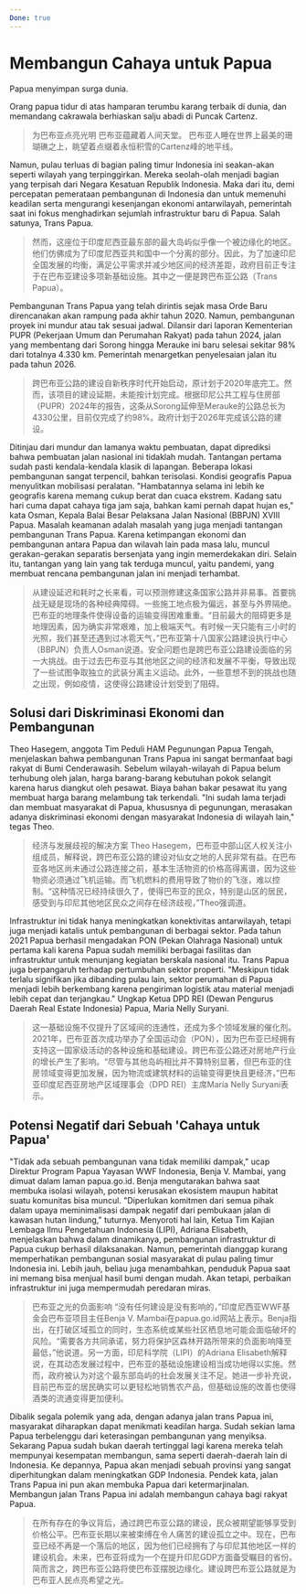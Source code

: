 ```yaml
---
Done: true
---
```


# Membangun Cahaya untuk Papua

Papua menyimpan surga dunia.

Orang papua tidur di atas hamparan terumbu karang terbaik di dunia, dan memandang cakrawala berhiaskan salju abadi di Puncak Cartenz.

> 为巴布亚点亮光明
> 巴布亚蕴藏着人间天堂。
> 巴布亚人睡在世界上最美的珊瑚礁之上，眺望着点缀着永恒积雪的Cartenz峰的地平线。

Namun, pulau terluas di bagian paling timur Indonesia ini seakan-akan seperti wilayah yang terpinggirkan. Mereka seolah-olah menjadi bagian yang terpisah dari Negara Kesatuan Republik Indonesia. Maka dari itu, demi percepatan pemerataan pembangunan di Indonesia dan untuk memenuhi keadilan serta mengurangi kesenjangan ekonomi antarwilayah, pemerintah saat ini fokus menghadirkan sejumlah infrastruktur baru di Papua. Salah satunya, Trans Papua.

> 然而，这座位于印度尼西亚最东部的最大岛屿似乎像一个被边缘化的地区。他们仿佛成为了印度尼西亚共和国中一个分离的部分。因此，为了加速印尼全国发展的均衡，满足公平需求并减少地区间的经济差距，政府目前正专注于在巴布亚建设多项新基础设施。其中之一便是跨巴布亚公路（Trans Papua）。

Pembangunan Trans Papua yang telah dirintis sejak masa Orde Baru direncanakan akan rampung pada akhir tahun 2020. Namun, pembangunan proyek ini mundur atau tak sesuai jadwal. Dilansir dari laporan Kementerian PUPR (Pekerjaan Umum dan Perumahan Rakyat) pada tahun 2024, jalan yang membentang dari Sorong hingga Merauke ini baru selesai sekitar 98% dari totalnya 4.330 km. Pemerintah menargetkan penyelesaian jalan itu pada tahun 2026.

> 跨巴布亚公路的建设自新秩序时代开始启动，原计划于2020年底完工。然而，该项目的建设延期，未能按计划完成。根据印尼公共工程与住房部（PUPR）2024年的报告，这条从Sorong延伸至Merauke的公路总长为4330公里，目前仅完成了约98%。政府计划于2026年完成该公路的建设。

Ditinjau dari mundur dan lamanya waktu pembuatan, dapat diprediksi bahwa pembuatan jalan nasional ini tidaklah mudah. Tantangan pertama sudah pasti kendala-kendala klasik di lapangan. Beberapa lokasi pembangunan sangat terpencil, bahkan terisolasi. Kondisi geografis Papua menyulitkan mobilisasi peralatan. "Hambatannya selama ini lebih ke geografis karena memang cukup berat dan cuaca ekstrem. Kadang satu hari cuma dapat cahaya tiga jam saja, bahkan kami pernah dapat hujan es," kata Osman, Kepala Balai Besar Pelaksana Jalan Nasional (BBPJN) XVIII Papua. Masalah keamanan adalah masalah yang juga menjadi tantangan pembangunan Trans Papua. Karena ketimpangan ekonomi dan pembangunan antara Papua dan wilavah lain pada masa lalu, muncul gerakan-gerakan separatis bersenjata yang ingin memerdekakan diri. Selain itu, tantangan yang lain yang tak terduga muncul, yaitu pandemi, yang membuat rencana pembangunan jalan ini menjadi terhambat.

> 从建设延迟和耗时之长来看，可以预测修建这条国家公路并非易事。首要挑战无疑是现场的各种经典障碍。一些施工地点极为偏远，甚至与外界隔绝。巴布亚的地理条件使得设备的运输变得困难重重。“目前最大的阻碍更多是地理因素，因为确实非常艰难，加上极端天气。有时候一天只能有三小时的光照，我们甚至还遇到过冰雹天气，”巴布亚第十八国家公路建设执行中心（BBPJN）负责人Osman说道。安全问题也是跨巴布亚公路建设面临的另一大挑战。由于过去巴布亚与其他地区之间的经济和发展不平衡，导致出现了一些试图争取独立的武装分离主义运动。此外，一些意想不到的挑战也随之出现，例如疫情，这使得公路建设计划受到了阻碍。

## Solusi dari Diskriminasi Ekonomi dan Pembangunan

Theo Hasegem, anggota Tim Peduli HAM Pegunungan Papua Tengah, menjelaskan bahwa pembangunan Trans Papua ini sangat bermanfaat bagi rakyat di Bumi Cenderawasih. Sebelum wilayah-wilayah di Papua belum terhubung oleh jalan, harga barang-barang kebutuhan pokok selangit karena harus diangkut oleh pesawat. Biaya bahan bakar pesawat itu yang membuat harga barang melambung tak terkendali. "Ini sudah lama terjadi dan membuat masyarakat di Papua, khususnya di pegunungan, merasakan adanya diskriminasi ekonomi dengan masyarakat Indonesia di wilayah lain," tegas Theo.

> 经济与发展歧视的解决方案
> Theo Hasegem，巴布亚中部山区人权关注小组成员，解释说，跨巴布亚公路的建设对仙女之地的人民非常有益。在巴布亚各地区尚未通过公路连接之前，基本生活物资的价格高得离谱，因为这些物资必须通过飞机运输。而飞机燃料的费用导致了物价的飞涨，难以控制。“这种情况已经持续很久了，使得巴布亚的民众，特别是山区的居民，感受到与印尼其他地区民众之间存在经济歧视，”Theo强调道。

Infrastruktur ini tidak hanya meningkatkan konektivitas antarwilayah, tetapi juga menjadi katalis untuk pembangunan di berbagai sektor. Pada tahun 2021 Papua berhasil mengadakan PON (Pekan Olahraga Nasional) untuk pertama kali karena Papua sudah memiliki berbagai fasilitas dan infrastruktur untuk menunjang kegiatan berskala nasional itu. Trans Papua juga berpangaruh terhadap pertumbuhan sektor properti. "Meskipun tidak terlalu signifikan jika dibanding pulau lain, sektor perumahan di Papua menjadi lebih berkembang karena pengiriman logistik atau material menjadi lebih cepat dan terjangkau." Ungkap Ketua DPD REI (Dewan Pengurus Daerah Real Estate Indonesia) Papua, Maria Nelly Suryani.

> 这一基础设施不仅提升了区域间的连通性，还成为多个领域发展的催化剂。2021年，巴布亚首次成功举办了全国运动会（PON），因为巴布亚已经拥有支持这一国家级活动的各种设施和基础建设。跨巴布亚公路还对房地产行业的增长产生了影响。“尽管与其他岛屿相比并不算特别显著，但巴布亚的住房领域变得更加发展，因为物流或建筑材料的运输变得更快且更经济，”巴布亚印度尼西亚房地产区域理事会（DPD REI）主席Maria Nelly Suryani表示。

## Potensi Negatif dari Sebuah 'Cahaya untuk Papua'

"Tidak ada sebuah pembangunan vana tidak memiliki dampak," ucap Direktur Program Papua Yayasan WWF Indonesia, Benja V. Mambai, yang dimuat dalam laman papua.go.id. Benja mengutarakan bahwa saat membuka isolasi wilayah, potensi kerusakan ekosistem maupun habitat suatu komunitas bisa muncul. "Diperlukan komitmen dari semua pihak dalam upaya meminimalisasi dampak negatif dari pembukaan jalan di kawasan hutan lindung," tuturnya. Menyoroti hal lain, Ketua Tim Kajian Lembaga Ilmu Pengetahuan Indonesia (LIPI), Adriana Elisabeth, menjelaskan bahwa dalam dinamikanya, pembangunan infrastruktur di Papua cukup berhasil dilaksanakan. Namun, pemerintah dianggap kurang memperhatikan pembangunan sosial masyarakat di pulau paling timur Indonesia ini. Lebih jauh, beliau juga menambahkan, penduduk Papua saat ini memang bisa menjual hasil bumi dengan mudah. Akan tetapi, perbaikan infrastruktur ini juga mempermudah peredaran miras.

> 巴布亚之光的负面影响
> “没有任何建设是没有影响的，”印度尼西亚WWF基金会巴布亚项目主任Benja V. Mambai在papua.go.id网站上表示。Benja指出，在打破区域孤立的同时，生态系统或某些社区栖息地可能会面临破坏的风险。“需要各方共同承诺，努力将保护区森林开路所带来的负面影响降至最低，”他说道。另一方面，印尼科学院（LIPI）的Adriana Elisabeth解释说，在其动态发展过程中，巴布亚的基础设施建设相当成功地得以实施。然而，政府被认为对这个最东部岛屿的社会发展关注不足。她进一步补充说，目前巴布亚的居民确实可以更轻松地销售农产品，但基础设施的改善也使得酒类的流通变得更加便利。

Dibalik segala polemik yang ada, dengan adanya jalan trans Papua ini, masyarakat diharapkan dapat menikmati keadilan harga. Sudah sekian lama Papua terbelenggu dari keterasingan pembangunan yang menyiksa. Sekarang Papua sudah bukan daerah tertinggal lagi karena mereka telah mempunyai kesempatan membangun, sama seperti daerah-daerah lain di Indonesia. Ke depannya, Papua akan menjadi sebuah provinsi yang sangat diperhitungkan dalam meningkatkan GDP Indonesia. Pendek kata, jalan Trans Papua ini pun akan membuka Papua dari ketermarjinalan. Membangun jalan Trans Papua ini adalah membangun cahaya bagi rakyat Papua.

> 在所有存在的争议背后，通过跨巴布亚公路的建设，民众被期望能够享受到价格公平。巴布亚长期以来被束缚在令人痛苦的建设孤立之中。现在，巴布亚已经不再是一个落后的地区，因为他们已经拥有了与印尼其他地区一样的建设机会。未来，巴布亚将成为一个在提升印尼GDP方面备受瞩目的省份。简而言之，跨巴布亚公路将使巴布亚摆脱边缘化。建设跨巴布亚公路就是为巴布亚人民点亮希望之光。
